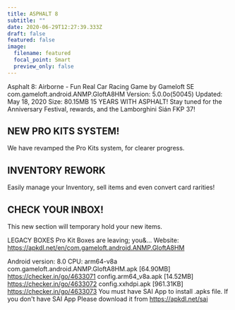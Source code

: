 ```yaml
---
title: ASPHALT 8
subtitle: ""
date: 2020-06-29T12:27:39.333Z
draft: false
featured: false
image:
  filename: featured
  focal_point: Smart
  preview_only: false
---
```

Asphalt 8: Airborne - Fun Real Car Racing Game by Gameloft SE
com.gameloft.android.ANMP.GloftA8HM
Version: 5.0.0o(50045)
Updated: May 18, 2020
Size: 80.15MB
15 YEARS WITH ASPHALT!
Stay tuned for the Anniversary Festival, rewards, and the Lamborghini Sián FKP 37!

## NEW PRO KITS SYSTEM!
We have revamped the Pro Kits system, for clearer progress.

## INVENTORY REWORK
Easily manage your Inventory, sell items and even convert card rarities!

## CHECK YOUR INBOX!
This new section will temporary hold your new items. 

LEGACY BOXES
Pro Kit Boxes are leaving; you&...
Website: https://apkdl.net/en/com.gameloft.android.ANMP.GloftA8HM

Android version: 8.0
CPU: arm64-v8a
com.gameloft.android.ANMP.GloftA8HM.apk [64.90MB]
https://checker.in/go/4633071
config.arm64_v8a.apk [14.52MB]
https://checker.in/go/4633072
config.xxhdpi.apk [961.31KB]
https://checker.in/go/4633073
You must have SAI App to install .apks file. If you don't have SAI App Please download it from https://apkdl.net/sai